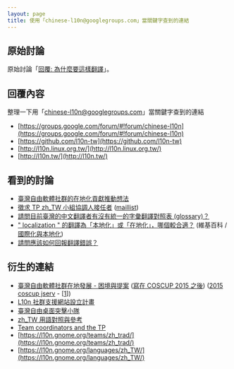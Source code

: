 ```yaml
---
layout: page
title: 使用「chinese-l10n@googlegroups.com」當關鍵字查到的連結
---
```


## 原始討論

原始討論「[回覆: 為什麼要這樣翻譯](http://www.ubuntu-tw.org/modules/newbb/viewtopic.php?post_id=352122#forumpost352122)」。


## 回覆內容

整理一下用「[chinese-l10n@googlegroups.com](https://www.google.com.tw/#q=chinese-l10n%40googlegroups.com)」當關鍵字查到的連結


* [https://groups.google.com/forum/#!forum/chinese-l10n](https://groups.google.com/forum/#!forum/chinese-l10n)
* [https://github.com/l10n-tw](https://github.com/l10n-tw)
* [http://l10n.linux.org.tw/](http://l10n.linux.org.tw/)
* [http://l10n.tw/](http://l10n.tw/)


## 看到的討論

* [臺灣自由軟體社群的在地化貢獻推動想法](https://groups.google.com/forum/#!topic/chinese-l10n/b4N6pGiWBk0)
* [徵求 TP zh_TW 小組協調人接任者](https://groups.google.com/forum/#!topic/chinese-l10n/Ml_Y6MEKdRE) ([maillist](http://lists.linux.org.tw/pipermail/zh-l10n/2015-September/date.html#start))
* [請問目前臺灣的中文翻譯者有沒有統一的字彙翻譯對照表 (glossary)？](https://groups.google.com/forum/#!topic/chinese-l10n/5lRMZgRdM_U)
* [" localization " 的翻譯為「本地化」或「在地化」，哪個較合適？](https://groups.google.com/forum/#!topic/chinese-l10n/Z3Rkg6_h5PM) (維基百科 / [國際化與本地化](https://zh.wikipedia.org/zh-tw/國際化與本地化))
* [請問應該如何回報翻譯錯誤？](https://groups.google.com/forum/#!topic/chinese-l10n/qmqqEK4oKAA)

## 衍生的連結

* [臺灣自由軟體社群在地發展 - 困境與提案](https://paper.dropbox.com/doc/--aZ5CDu5idSrgADdDucMOb) ([寫在 COSCUP 2015 之後](http://breezymove.blogspot.tw/2015/08/coscup-2015.html?view=classic&m=1)) ([2015 coscup jserv](https://www.youtube.com/results?search_query=2015+coscup+jserv) - [[1](https://www.youtube.com/watch?v=s8raaFWHd30)])
* [L10n 社群支援網站設立計畫](https://paper.dropbox.com/doc/L10n--xg6SzV6VJzxgvJwrktBhF)
* [臺灣自由桌面突擊小隊](https://tossug.hackpad.com/UAG94BNbRgS)
* [zh_TW 用語對照與參考](https://docs.google.com/spreadsheet/ccc?key=0ApSlMavoL63kdEgwRzZBd2Fxa1RJLWpOMy1scGZhMHc)
* [Team coordinators and the TP](http://translationproject.org/html/leaders.html)
* [https://l10n.gnome.org/teams/zh_trad/](https://l10n.gnome.org/teams/zh_trad/)
* [https://l10n.gnome.org/languages/zh_TW/](https://l10n.gnome.org/languages/zh_TW/)
